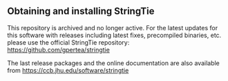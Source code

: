 ## Obtaining and installing StringTie

This repository is archived and no longer active. For the latest updates for this software with releases including latest fixes, precompiled binaries, etc. please use the official StringTie repository: https://github.com/gpertea/stringtie 

The last release packages and the online documentation are also available from https://ccb.jhu.edu/software/stringtie 

